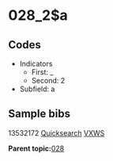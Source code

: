 # 028\_2$a

## Codes

-   Indicators
    -   First: \_
    -   Second: 2
-   Subfield: a

## Sample bibs

13532172 [Quicksearch](https://search.library.yale.edu/catalog/13532172) [VXWS](http://prodorbis.library.yale.edu:7014/vxws/GetHoldingsService?bibId=13532172)

**Parent topic:**[028](../../tags/028/028.md)

